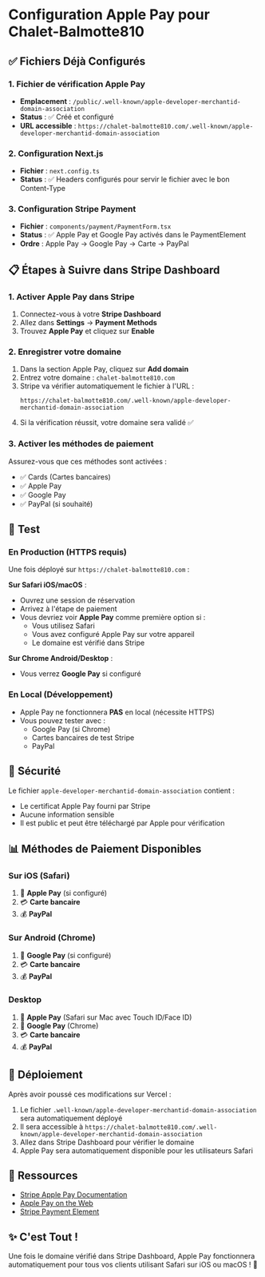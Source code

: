 # Configuration Apple Pay pour Chalet-Balmotte810

## ✅ Fichiers Déjà Configurés

### 1. Fichier de vérification Apple Pay
- **Emplacement** : `/public/.well-known/apple-developer-merchantid-domain-association`
- **Status** : ✅ Créé et configuré
- **URL accessible** : `https://chalet-balmotte810.com/.well-known/apple-developer-merchantid-domain-association`

### 2. Configuration Next.js
- **Fichier** : `next.config.ts`
- **Status** : ✅ Headers configurés pour servir le fichier avec le bon Content-Type

### 3. Configuration Stripe Payment
- **Fichier** : `components/payment/PaymentForm.tsx`
- **Status** : ✅ Apple Pay et Google Pay activés dans le PaymentElement
- **Ordre** : Apple Pay → Google Pay → Carte → PayPal

## 📋 Étapes à Suivre dans Stripe Dashboard

### 1. Activer Apple Pay dans Stripe
1. Connectez-vous à votre **Stripe Dashboard**
2. Allez dans **Settings** → **Payment Methods**
3. Trouvez **Apple Pay** et cliquez sur **Enable**

### 2. Enregistrer votre domaine
1. Dans la section Apple Pay, cliquez sur **Add domain**
2. Entrez votre domaine : `chalet-balmotte810.com`
3. Stripe va vérifier automatiquement le fichier à l'URL :
   ```
   https://chalet-balmotte810.com/.well-known/apple-developer-merchantid-domain-association
   ```
4. Si la vérification réussit, votre domaine sera validé ✅

### 3. Activer les méthodes de paiement
Assurez-vous que ces méthodes sont activées :
- ✅ Cards (Cartes bancaires)
- ✅ Apple Pay
- ✅ Google Pay
- ✅ PayPal (si souhaité)

## 🧪 Test

### En Production (HTTPS requis)
Une fois déployé sur `https://chalet-balmotte810.com` :

**Sur Safari iOS/macOS** :
- Ouvrez une session de réservation
- Arrivez à l'étape de paiement
- Vous devriez voir **Apple Pay** comme première option si :
  - Vous utilisez Safari
  - Vous avez configuré Apple Pay sur votre appareil
  - Le domaine est vérifié dans Stripe

**Sur Chrome Android/Desktop** :
- Vous verrez **Google Pay** si configuré

### En Local (Développement)
- Apple Pay ne fonctionnera **PAS** en local (nécessite HTTPS)
- Vous pouvez tester avec :
  - Google Pay (si Chrome)
  - Cartes bancaires de test Stripe
  - PayPal

## 🔐 Sécurité

Le fichier `apple-developer-merchantid-domain-association` contient :
- Le certificat Apple Pay fourni par Stripe
- Aucune information sensible
- Il est public et peut être téléchargé par Apple pour vérification

## 📊 Méthodes de Paiement Disponibles

### Sur iOS (Safari)
1. 🍎 **Apple Pay** (si configuré)
2. 💳 **Carte bancaire**
3. 💰 **PayPal**

### Sur Android (Chrome)
1. 🤖 **Google Pay** (si configuré)
2. 💳 **Carte bancaire**
3. 💰 **PayPal**

### Desktop
1. 🍎 **Apple Pay** (Safari sur Mac avec Touch ID/Face ID)
2. 🤖 **Google Pay** (Chrome)
3. 💳 **Carte bancaire**
4. 💰 **PayPal**

## 🚀 Déploiement

Après avoir poussé ces modifications sur Vercel :
1. Le fichier `.well-known/apple-developer-merchantid-domain-association` sera automatiquement déployé
2. Il sera accessible à `https://chalet-balmotte810.com/.well-known/apple-developer-merchantid-domain-association`
3. Allez dans Stripe Dashboard pour vérifier le domaine
4. Apple Pay sera automatiquement disponible pour les utilisateurs Safari

## 🔗 Ressources

- [Stripe Apple Pay Documentation](https://stripe.com/docs/apple-pay)
- [Apple Pay on the Web](https://developer.apple.com/apple-pay/)
- [Stripe Payment Element](https://stripe.com/docs/payments/payment-element)

## ✨ C'est Tout !

Une fois le domaine vérifié dans Stripe Dashboard, Apple Pay fonctionnera automatiquement pour tous vos clients utilisant Safari sur iOS ou macOS ! 🎉
